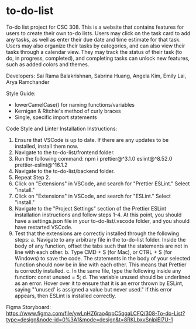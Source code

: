 # to-do-list
To-do list project for CSC 308. 
This is a website that contains features for users to create their own to-do lists. Users may click on the task card to add any tasks, as well as enter their due date and time estimate for that task. Users may also organize their tasks by categories, and can also view their tasks through a calendar view. They may track the status of their task (to do, in progress, completed), and completing tasks can unlock new features, such as added colors and themes.

Developers: Sai Rama Balakrishnan, Sabrina Huang, Angela Kim, Emily Lai, Arya Ramchander

Style Guide:
- lowerCamelCase() for naming functions/variables
- Kernigan & Ritchie's method of curly braces
- Single, specific import statements

Code Style and Linter Installation Instructions:
1. Ensure that VSCode is up to date. If there are any updates to be installed, install them now.
2. Navigate to the to-do-list/frontend folder.
3. Run the following command: npm i prettier@^3.1.0 eslint@^8.52.0 prettier-eslint@^16.1.2
4. Navigate to the to-do-list/backend folder.
5. Repeat Step 2.
6. Click on "Extensions" in VSCode, and search for "Prettier ESLint." Select "install."
7. Click on "Extensions" in VSCode, and search for "ESLint." Select "install."
8. Navigate to the "Project Settings" section of the Prettier ESLint installation instructions and follow steps 1-4. At this point, you should have a settings.json file in your to-do-list/.vscode folder, and you should have restarted VSCode.
10. Test that the extensions are correctly installed through the following steps:
   a. Navigate to any arbitrary file in the to-do-list folder. Inside the body of any function, offset the tabs such that the statements are not in line with each other.
   b. Type CMD + S (for Mac), or CTRL + S (for Windows) to save the code. The statements in the body of your selected function should now be in line with each other. This means that Prettier is correctly installed.
   c. In the same file, type the following inside any function: const unused = 5;
   d. The variable unused should be underlined as an error. Hover over it to ensure that it is an error thrown by ESLint, saying "'unused' is assigned a value but never used." If this error appears, then ESLint is installed correctly.


Figma Storyboard: https://www.figma.com/file/ywLnHZ6rao4ppC5qqaLCFQ/308-To-do-List?type=design&node-id=0%3A1&mode=design&t=8RKLbxvSnlpiEl7U-1
